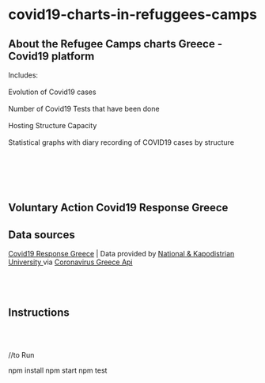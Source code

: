 

# covid19-charts-in-refuggees-camps

<h2>About the Refugee Camps charts Greece - Covid19 platform</h2>
        <p>Includes:<br></br>
        Evolution of Covid19 cases<br></br>
        Number of Covid19 Tests that have been done<br></br>
        Hosting Structure Capacity<br></br>
        Statistical graphs with diary recording of COVID19 cases by structure</p>
        <br></br><br></br>
        <h2>Voluntary Action Covid19 Response Greece</h2>
        <h2>Data sources</h2>
        <a href="https://www.covid19response.gr/" >Covid19 Response Greece</a> | Data provided by <a href="https://en.uoa.gr/"  >National &amp; Kapodistrian University </a>via <a href="https://covid-19-greece.herokuapp.com">Coronavirus Greece Api</a>
        <br></br><br></br>
        <h2>Instructions</h2><br></br>

//to Run

npm install
npm start
npm test
